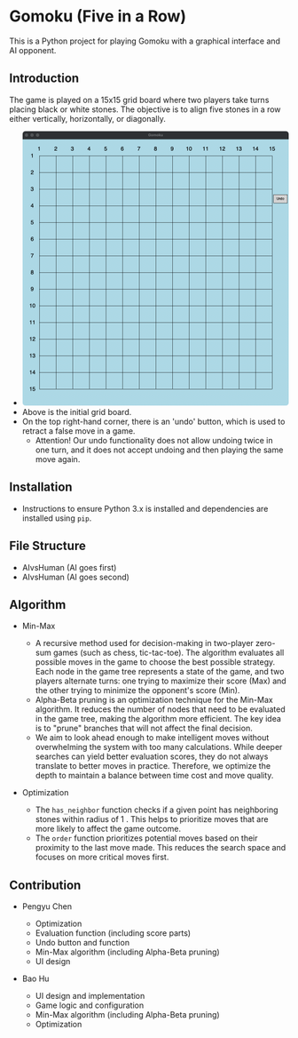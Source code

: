 # Gomoku (Five in a Row)
This is a Python project for playing Gomoku with a graphical interface and AI opponent.

## Introduction
The game is played on a 15x15 grid board where two players take turns placing black or 
white stones. The objective is to align five stones in a row either vertically, horizontally, or diagonally.
   - ![img.png](img.png)
   - Above is the initial grid board. 
   - On the top right-hand corner, there is an 'undo' button, 
which is used to retract a false move in a game.
     - Attention! Our undo functionality does not allow undoing twice in one turn, 
and it does not accept undoing and then playing the same move again.
   


## Installation
   - Instructions to ensure Python 3.x is installed and dependencies are installed using `pip`.

## File Structure
- AIvsHuman (AI goes first)
- AIvsHuman (AI goes second)

## Algorithm
- Min-Max
  - A recursive method used for decision-making in two-player zero-sum games (such as chess, tic-tac-toe). The algorithm evaluates all possible moves in the game to choose the best possible strategy. Each node in the game tree represents a state of the game, and two players alternate turns: one trying to maximize their score (Max) and the other trying to minimize the opponent's score (Min).
  - Alpha-Beta pruning is an optimization technique for the Min-Max algorithm. It reduces the number of nodes that need to be evaluated in the game tree, making the algorithm more efficient. The key idea is to "prune" branches that will not affect the final decision. 
  - We aim to look ahead enough to make intelligent moves without overwhelming the system with too many calculations.
While deeper searches can yield better evaluation scores, they do not always translate to better moves in practice. 
Therefore, we optimize the depth to maintain a balance between time cost and move quality.


- Optimization 
  - The `has_neighbor` function checks if a given point has neighboring stones within radius of 1 .
This helps to prioritize moves that are more likely to affect the game outcome. 
  - The `order` function prioritizes potential moves based on their proximity to the last move made. 
This reduces the search space and focuses on more critical moves first.
  


## Contribution
- Pengyu Chen 
  - Optimization
  - Evaluation function (including score parts)
  - Undo button and function
  - Min-Max algorithm (including Alpha-Beta pruning)
  - UI design
    
- Bao Hu 
  - UI design and implementation
  - Game logic and configuration
  - Min-Max algorithm (including Alpha-Beta pruning)
  - Optimization
  

